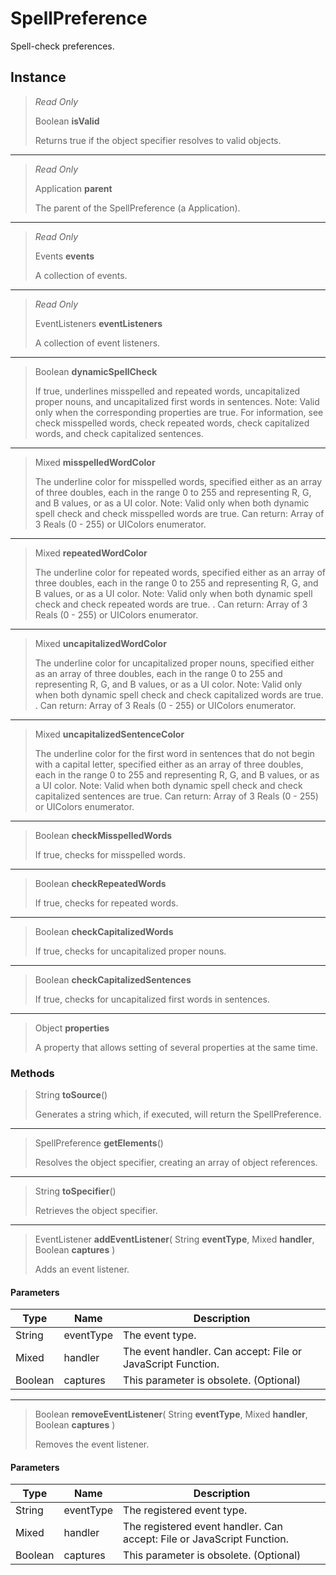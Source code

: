 # SpellPreference
Spell-check preferences.

## Instance
> *Read Only* 
> 
> Boolean **isValid** 
>
> Returns true if the object specifier resolves to valid objects.
*** 
> *Read Only* 
> 
> Application **parent** 
>
> The parent of the SpellPreference (a Application).
*** 
> *Read Only* 
> 
> Events **events** 
>
> A collection of events.
*** 
> *Read Only* 
> 
> EventListeners **eventListeners** 
>
> A collection of event listeners.
*** 
> Boolean **dynamicSpellCheck** 
>
> If true, underlines misspelled and repeated words, uncapitalized proper nouns, and uncapitalized first words in sentences. Note: Valid only when the corresponding properties are true. For information, see check misspelled words, check repeated words, check capitalized words, and check capitalized sentences.
*** 
> Mixed **misspelledWordColor** 
>
> The underline color for misspelled words, specified either as an array of three doubles, each in the range 0 to 255 and representing R, G, and B values, or as a UI color. Note: Valid only when both dynamic spell check and check misspelled words are true. Can return: Array of 3 Reals (0 - 255) or UIColors enumerator.
*** 
> Mixed **repeatedWordColor** 
>
> The underline color for repeated words, specified either as an array of three doubles, each in the range 0 to 255 and representing R, G, and B values, or as a UI color. Note: Valid only when both dynamic spell check and check repeated words are true. . Can return: Array of 3 Reals (0 - 255) or UIColors enumerator.
*** 
> Mixed **uncapitalizedWordColor** 
>
> The underline color for uncapitalized proper nouns, specified either as an array of three doubles, each in the range 0 to 255 and representing R, G, and B values, or as a UI color. Note: Valid only when both dynamic spell check and check capitalized words are true. . Can return: Array of 3 Reals (0 - 255) or UIColors enumerator.
*** 
> Mixed **uncapitalizedSentenceColor** 
>
> The underline color for the first word in sentences that do not begin with a capital letter, specified either as an array of three doubles, each in the range 0 to 255 and representing R, G, and B values, or as a UI color. Note: Valid when both dynamic spell check and check capitalized sentences are true. Can return: Array of 3 Reals (0 - 255) or UIColors enumerator.
*** 
> Boolean **checkMisspelledWords** 
>
> If true, checks for misspelled words.
*** 
> Boolean **checkRepeatedWords** 
>
> If true, checks for repeated words.
*** 
> Boolean **checkCapitalizedWords** 
>
> If true, checks for uncapitalized proper nouns.
*** 
> Boolean **checkCapitalizedSentences** 
>
> If true, checks for uncapitalized first words in sentences.
*** 
> Object **properties** 
>
> A property that allows setting of several properties at the same time.

### Methods
> String **toSource**()
> 
> Generates a string which, if executed, will return the SpellPreference.
*** 
> SpellPreference **getElements**()
> 
> Resolves the object specifier, creating an array of object references.
*** 
> String **toSpecifier**()
> 
> Retrieves the object specifier.
*** 
> EventListener **addEventListener**( String **eventType**, Mixed **handler**, Boolean **captures** )
> 
> Adds an event listener.
#### Parameters
| Type | Name | Description |
|---|---|---|
| String | eventType | The event type. |
| Mixed | handler | The event handler. Can accept: File or JavaScript Function. |
| Boolean | captures | This parameter is obsolete. (Optional) |

*** 
> Boolean **removeEventListener**( String **eventType**, Mixed **handler**, Boolean **captures** )
> 
> Removes the event listener.
#### Parameters
| Type | Name | Description |
|---|---|---|
| String | eventType | The registered event type. |
| Mixed | handler | The registered event handler. Can accept: File or JavaScript Function. |
| Boolean | captures | This parameter is obsolete. (Optional) |


